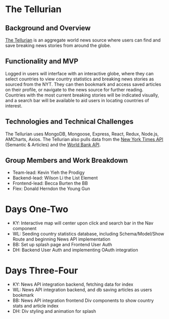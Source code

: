 # The Tellurian

## Background and Overview
[The Tellurian](http://the-tellurian.herokuapp.com/#/) is an aggregate world news source where users can find and save breaking news stories from around the globe.


## Functionality and MVP
Logged in users will interface with an interactive globe, where they can select countries to view country statistics and breaking news stories as sourced from the NYT. They can then bookmark and access saved articles on their profile, or navigate to the news source for further reading. Countries with the most current breaking stories will be indicated visually, and a search bar will be available to aid users in locating countries of interest. 


## Technologies and Technical Challenges
The Tellurian uses MongoDB, Mongoose, Express, React, Redux, Node.js, AMCharts, Axios.
The Tellurian also pulls data from the [New York Times API](https://developer.nytimes.com/docs/articlesearch-product/1/overview) (Semantic & Articles) and the [World Bank API](https://data.worldbank.org/).



## Group Members and Work Breakdown
- Team-lead: Kevin Yieh the Prodigy
- Backend-lead: Wilson Li the List Element
- Frontend-lead: Becca Burten the BB
- Flex: Donald Herndon the Young Gun

# Days One-Two
  - KY: Interactive map will center upon click and search bar in the Nav component
  - WL: Seeding country statistics database, including Schema/Model/Show Route and beginning News API implementation
  - BB: Set up splash page and Frontend User Auth
  - DH: Backend User Auth and implementing OAuth integration
  
# Days Three-Four
  - KY: News API integration backend, fetching data for index
  - WL: News API integration backend, and db saving articles as users bookmark
  - BB: News API integration frontend Div components to show country stats and article index
  - DH: Div styling and animation for splash
